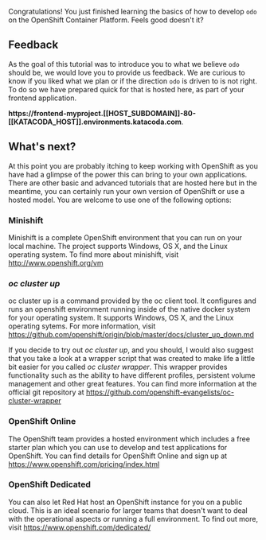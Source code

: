 Congratulations!  You just finished learning the basics of how to develop `odo` on the OpenShift Container Platform.  Feels good doesn't it?

## Feedback

As the goal of this tutorial was to introduce you to what we believe `odo` should be, we would love you to provide us
feedback. We are curious to know if you liked what we plan or if the direction `odo` is driven to is not right. To do
so we have prepared quick for that is hosted here, as part of your frontend application.

**https://frontend-myproject.[[HOST_SUBDOMAIN]]-80-[[KATACODA_HOST]].environments.katacoda.com**.

## What's next?

At this point you are probably itching to keep working with OpenShift as you have had a glimpse of the power this can bring to your own applications. There are other basic and advanced tutorials that are hosted here but in the meantime, you can certainly run your own version of OpenShift or use a hosted model.  You are welcome to use one of the following options:

### Minishift

Minishift is a complete OpenShift environment that you can run on your local machine.  The project supports Windows, OS X, and the Linux operating system.  To find more about minishift, visit http://www.openshift.org/vm

### *oc cluster up*

oc cluster up is a command provided by the oc client tool.  It configures and runs an openshift environment running inside of the native docker system for your operating system.  It supports Windows, OS X, and the Linux operating sytems.  For more information, visit https://github.com/openshift/origin/blob/master/docs/cluster_up_down.md

If you decide to try out *oc cluster up*, and you should, I would also suggest that you take a look at a wrapper script that was created to make life a little bit easier for you called *oc cluster wrapper*.  This wrapper provides functionality such as the ability to have different profiles, persistent volume management and other great features.  You can find more information at the official git repository at https://github.com/openshift-evangelists/oc-cluster-wrapper


### OpenShift Online 

The OpenShift team provides a hosted environment which includes a free starter plan which you can use to develop and test applications for OpenShift. You can find details for OpenShift Online and sign up at https://www.openshift.com/pricing/index.html

### OpenShift Dedicated

You can also let Red Hat host an OpenShift instance for you on a public cloud.  This is an ideal scenario for larger teams that doesn't want to deal with the operational aspects or running a full environment.  To find out more, visit https://www.openshift.com/dedicated/


